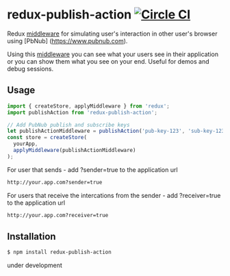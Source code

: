 # redux-publish-action [![Circle CI](https://circleci.com/gh/oriweingart/redux-publish-action/tree/master.svg?style=shield)](https://circleci.com/gh/oriweingart/redux-publish-action/tree/master)

Redux [middleware](http://redux.js.org/docs/advanced/Middleware.html) for simulating user's interaction in other user's browser using [PbNub] (https://www.pubnub.com).

Using this [middleware](http://redux.js.org/docs/advanced/Middleware.html) you can see what your users see in their application or you can show them what you see on your end.
Useful for demos and debug sessions.


## Usage

```js
import { createStore, applyMiddleware } from 'redux';
import publishAction from 'redux-publish-action';

// Add PubNub publish and subscribe keys
let publishActionMiddleware = publishAction('pub-key-123', 'sub-key-123');
const store = createStore(
  yourApp,
  applyMiddleware(publishActionMiddleware)
);
```
For user that sends - add ?sender=true to the application url
```bash
http://your.app.com?sender=true
```
For users that receive the intercations from the sender - add ?receiver=true to the application url
```bash
http://your.app.com?receiver=true
```

## Installation

```bash
$ npm install redux-publish-action
```

under development
